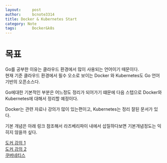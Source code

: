 ```yaml
---
layout:     post
author:     bcnote3314
title: Docker & Kubernetes Start
category: Note
tags: 		Docker&k8s
---
```


# 목표

Go를 공부한 이유는 클라우드 환경에서 많이 사용되는 언어이기 때문이다.  
현재 기준 클라우드 환경에서 필수 오소로 보이는 Docker 와 Kubernetes도 Go 언어 기반의 오픈소스다.  

Go에대한 기본적인 부분은 어느정도 정리가 되어가기 떄문에 다음 스텝으로 Docker와 Kubernetes에 대해서 정리할 예정이다.  

Docker는 관련 자료나 강의가 많이 있는편이고, Kubernetes는 정리 잘된 문서가 있다. 

기본 개념은 아래 링크 참조해서 라즈베리파이 내에서 삽질하다보면 기본개념정도는 익히지 않을까 싶다.

[도커 강의 1](https://www.youtube.com/watch?v=ePpiEy_C_jk&list=PLnIaYcDMsSczk-byS2iCDmQCfVU_KHWDk)  
[도커 강의 2](https://opentutorials.org/course/128/8657)  
[쿠버네티스](https://kubernetes.io/ko/docs/tutorials/kubernetes-basics/)
